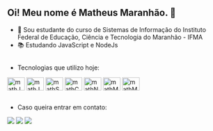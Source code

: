 ## Oi! Meu nome é Matheus Maranhão. 👋

- 🚀 Sou estudante do curso de Sistemas de Informação do Instituto Federal de Educação, Ciência e Tecnologia do Maranhão - IFMA
- 📚 Estudando JavaScript e NodeJs

##
 - Tecnologias que utilizo hoje:
 
<div>
  <img align="center" alt="mathJS" height="30" width="40" src="https://cdn.jsdelivr.net/gh/devicons/devicon/icons/javascript/javascript-original.svg">
  <img align="center" alt="mathJava"  height="30" width="40" src="https://cdn.jsdelivr.net/gh/devicons/devicon/icons/java/java-original-wordmark.svg">
  <img align="center" alt="mathSpring"  height="30" width="40" src="https://cdn.jsdelivr.net/gh/devicons/devicon/icons/spring/spring-original.svg">
  <img align="center" alt="mathC" height="30" width="40" src="https://cdn.jsdelivr.net/gh/devicons/devicon/icons/c/c-original.svg">
  <img align="center" alt="mathNodeJs" height="30" width="40" src="https://cdn.jsdelivr.net/gh/devicons/devicon/icons/nodejs/nodejs-original.svg">
  <img align="center" alt="mathMysql" height="30" width="40" src="https://cdn.jsdelivr.net/gh/devicons/devicon/icons/mysql/mysql-original.svg">
  <img align="center" alt="mathMongo" height="30" width="40" src="https://cdn.jsdelivr.net/gh/devicons/devicon/icons/mongodb/mongodb-original.svg">
</div>

##
- Caso queira entrar em contato:
<div>
  <a href="" target="_blank"><img src="https://img.shields.io/badge/LinkedIn-0077B5?style=for-the-badge&logo=linkedin&logoColor=white" target="_blank"></a>
  <a href="mailto:matheusmaranhao1911@gmail.com" target="_blank"><img src="https://img.shields.io/badge/Gmail-D14836?style=for-the-badge&logo=gmail&logoColor=white" target="_blank"></a>
  <a href="" target="_blank"><img src="https://img.shields.io/badge/Instagram-E4405F?style=for-the-badge&logo=instagram&logoColor=white" target="_blank"></a>
  
</div>
